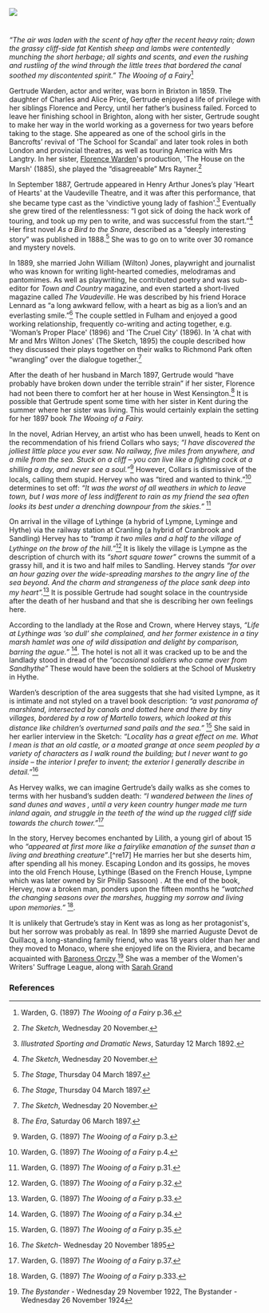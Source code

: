<a href="https://dev.visual-essays.app"><img src="https://dev-visual-essays.netlify.app/images/ve-button.png"></a>
<param ve-config title="Gertrude Warden (Gertrude Isabel Price) (1859-1925)" author="Michelle Crowther" layout="vtl" 
banner="/images/banners/19c.jpg">

<param ve-entity eid="Q1000312" aliases="Sandgate">
<param ve-entity eid="Q967166" aliases="Hythe">
<param ve-entity eid="Q2056118" aliases="Lympne">
<param ve-entity eid="Q1863660" aliases="Sandling">

#

_“The air was laden with the scent of hay after the recent heavy rain; down the grassy cliff-side fat Kentish sheep and lambs were contentedly munching the short herbage; all sights and scents, and even the rushing and rustling of the wind through the little trees that bordered the canal soothed my discontented spirit.”_ _The Wooing of a Fairy_[^ref1]
<param ve-image url="https://upload.wikimedia.org/wikipedia/commons/0/0b/LympneCastle1830.jpg" label=Lympne Castle, 1830" Attribution="Verne Equinox at English Wikipedia., Public domain, via Wikimedia Commons">
<param ve-image url="https://upload.wikimedia.org/wikipedia/commons/8/85/Lympne_Castle%2C_Kent_-_geograph.org.uk_-_730491.jpg" label="Lympne Castle, Kent" attribution="John Mavin">

Gertrude Warden, actor and writer, was born in Brixton in 1859. The daughter of Charles and Alice Price, Gertrude enjoyed a life of privilege with her siblings Florence and Percy, until her father’s business failed. Forced to leave her finishing school in Brighton, along with her sister, Gertrude sought to make her way in the world working as a governess for two years before taking to the stage. She appeared as one of the school girls in the Bancrofts’ revival of 'The School for Scandal' and later took roles in both London and provincial theatres, as well as touring America with Mrs Langtry. In her sister, [Florence Warden](/19c/19c-florence-warden-biography)'s production, 'The House on the Marsh' (1885), she played the “disagreeable” Mrs Rayner.[^ref2] 
<param ve-image url="https://upload.wikimedia.org/wikipedia/commons/0/0a/The_School_for_Scandal_%28BM_1868%2C0808.5776_2%29.jpg" label="The School for Scandal" attribution="British Museum, Public domain, via Wikimedia Commons">
<param ve-image url="https://upload.wikimedia.org/wikipedia/commons/1/19/Lillie_Langtry.jpg" label="Lillie Langtry" attribution="Bassano, Public domain, via Wikimedia Commons">

In September 1887, Gertrude appeared in Henry Arthur Jones’s play 'Heart of Hearts' at the Vaudeville Theatre, and it was after this performance, that she became type cast as the 'vindictive young lady of fashion'.[^ref3]    Eventually she grew tired of the relentlessness: “I got sick of doing the hack work of touring, and took up my pen to write, and was successful from the start.”[^ref4]  Her first novel _As a Bird to the Snare_, described as a “deeply interesting story” was published in 1888.[^ref5]  She was to go on to write over 30 romance and mystery novels.
<param ve-image url="https://upload.wikimedia.org/wikipedia/commons/2/2a/Vaudeville_Theatre_London.jpg" label="Vaudeville Theatre, London" attribution="Mrs Ellacott, CC BY-SA 3.0, via Wikimedia Commons">

In 1889, she married John William (Wilton) Jones, playwright and journalist who was known for writing light-hearted comedies, melodramas and pantomimes.  As well as playwriting, he contributed poetry and was sub-editor for _Town and Country_ magazine, and even started a short-lived magazine called _The Vaudeville_. He was described by his friend Horace Lennard as “a long awkward fellow, with a heart as big as a lion’s and an everlasting smile.”[^ref5]   The couple settled in Fulham and enjoyed a good working relationship, frequently co-writing and acting together, e.g. 'Woman’s Proper Place' (1896)  and 'The Cruel City' (1896).  In 'A chat with Mr and Mrs Wilton Jones' (The Sketch, 1895) the couple described how they discussed their plays together on their walks to Richmond Park often “wrangling” over the dialogue together.[^ref6]
<param ve-image url="https://upload.wikimedia.org/wikipedia/commons/1/19/G_Durand_Saturday_Night_at_the_Victoria_Theatre_BL.jpg" label="Saturday Night at the Victoria Theatre, wood-engraving, published in The Graphic, 26 October 1872" attribution="Godefroy Durand, Public domain, via Wikimedia Commons © The British Library Board">

After the death of her husband in March 1897, Gertrude would “have probably have broken down under the terrible strain” if her sister, Florence had not been there to comfort her at her house in West Kensington.[^ref7]  It is possible that Gertrude spent some time with her sister in Kent during the summer where her sister was living. This would certainly explain the setting for her 1897 book _The Wooing of a Fairy._ 
<param ve-image url="https://upload.wikimedia.org/wikipedia/commons/7/7e/Portret_van_Florence_Warden%2C_RP-F-2001-7-1358E-15.jpg" label="Florence Warden" attribution="Rijksmuseum, CC0, via Wikimedia Commons">

In the novel, Adrian Hervey, an artist who has been unwell, heads to Kent on the recommendation of his friend Collars who says; _“I have discovered the jolliest little place you ever saw. No railway, five miles from anywhere, and a mile from the sea. Stuck on a cliff – you can live like a fighting cock at a shilling a day, and never see a soul.”_[^ref8] However, Collars is dismissive of the locals, calling them stupid. Hervey who was “tired and wanted to think.”[^ref9] determines to set off: _“It was the worst of all weathers in which to leave town, but I was more of less indifferent to rain as my friend the sea often looks its best under a drenching downpour from the skies.”_ [^ref10]
<param ve-image url="https://upload.wikimedia.org/wikipedia/commons/6/69/Castle_Close%2C_Lympne_-_geograph.org.uk_-_1413598.jpg" label="Castle Close, Lympne" attribution="Chris Whippet">

On arrival in the village of Lythinge (a hybrid of Lympne, Lyminge and Hythe) via the railway station at Cranling (a hybrid of Cranbrook and Sandling) Hervey has to _“tramp it two miles and a half to the village of Lythinge on the brow of the hill.”_[^ref11] It is likely the village is Lympne as the description of church with its _“short square tower”_ crowns the summit of a grassy hill, and it is two and half miles to Sandling. Hervey stands _“for over an hour gazing over the wide-spreading marshes to the angry line of the sea beyond. And the charm and strangeness of the place sank deep into my heart”._[^ref12]  It is possible Gertrude had sought solace in the countryside after the death of her husband and that she is describing her own feelings here.
<param ve-image url="https://upload.wikimedia.org/wikipedia/commons/f/f0/St_Stephen%2C_Lympne%2C_Kent_-_geograph.org.uk_-_326052.jpg" label="St Stephen, Lympne, Kent" attribution="John Salmon">
<param ve-image url="https://upload.wikimedia.org/wikipedia/commons/3/34/Sandling_Junction_station_%28postcard%29.jpg" label="Sandling Junction Station, 1910s" attibution="Parsons Library, Hythe, Public domain, via Wikimedia Commons">

According to the landlady at the Rose and Crown, where Hervey stays, _“Life at Lythinge was ‘so dull’ she complained, and her former existence in a tiny marsh hamlet was one of wild dissipation and delight by comparison, barring the ague.”_ [^ref13].  The hotel is not all it was cracked up to be and the landlady stood in dread of the _“occasional soldiers who came over from Sandhythe”_ These would have been the soldiers at the School of Musketry in Hythe.
<param ve-image url="https://stor.artstor.org/stor/4ef7a1d3-e56d-464b-a53e-af0841504286" label="School of Musketry, Hythe">
<param ve-image url="https://stor.artstor.org/stor/99116851-20a9-4b76-8cb3-7ddce7a43d3b" label="Hythe Military Canal" attribution="Michelle Crowther">                         
                                                                                                                                                     
Warden’s description of the area suggests that she had visited Lympne, as it is intimate and not styled on a travel book description: _“a vast panorama of marshland, intersected by canals and dotted here and there by tiny villages, bordered by a row of Martello towers, which looked at this distance like children’s overturned sand pails and the sea.”_ [^ref14]  She said in her earlier interview in the Sketch: _“Locality has a great effect on me. What I mean is that an old castle, or a moated grange at once seem peopled by a variety of characters as I walk round the building; but I never want to go inside – the interior I prefer to invent; the exterior I generally describe in detail.”_[^ref15] 
<param ve-image url="https://upload.wikimedia.org/wikipedia/commons/0/06/Port_Lympne_%2837%29.JPG" label="Lympne" attribution="Serge Ottaviani, CC BY-SA 4.0, via Wikimedia Commons">
<param ve-image url="https://upload.wikimedia.org/wikipedia/commons/b/bc/Martello_Towers_14_and_15.jpg" label="Martello Towers near Hythe Ranges" attribution="Michael Coppins, CC BY-SA 4.0, via Wikimedia Commons">

As Hervey walks, we can imagine Gertrude’s daily walks as she comes to terms with her husband’s sudden death:
_“I wandered between the lines of sand dunes and waves , until a very keen country hunger made me turn inland again, and struggle in the teeth of the wind up the rugged cliff side towards the church tower.”_[^ref16] 
<param ve-image url="https://upload.wikimedia.org/wikipedia/commons/8/88/St_Stephen%2C_Lympne_2.JPG" label="St Stepehn's Church, Lympne" attribution="Poliphilo, CC0, via Wikimedia Commons">

In the story, Hervey becomes enchanted by Lilith, a young girl of about 15 who _“appeared at first more like a fairylike emanation of the sunset than a living and breathing creature”_.[^re17] He marries her but she deserts him, after spending all his money. Escaping London and its gossips, he moves into the old French House, Lythinge (Based on the French House, Lympne which was later owned by Sir Philip Sassoon) .  At the end of the book, Hervey, now a broken man, ponders upon the fifteen months he _“watched the changing seasons over the marshes, hugging my sorrow and living upon memories.”_ [^ref18]. 
<param ve-image url="https://stor.artstor.org/stor/e0d0f20a-3c3f-48db-ba79-f8fc85a1d38e" label="Illustration on the front cover of The Wooing of a Fairy" attribution="British library, public domain">

It is unlikely that Gertrude’s stay in Kent was as long as her protagonist's, but her sorrow was probably as real. In 1899 she married Auguste Devot de Quillacq, a long-standing family friend, who was 18 years older than her and they moved to Monaco, where she enjoyed life on the Riviera, and became acquainted with [Baroness Orczy](/20c/20c-orczy-biography).[^ref19] She was a member of the Women's Writers' Suffrage League, along with [Sarah Grand](/19c/19c-grand-biography)
<param ve-image url="https://upload.wikimedia.org/wikipedia/commons/8/81/Baroness_Emma_Orczy_%28Bassano%29.jpg" label="Baroness Orczy" attribution="Bassano Ltd, Public domain, via Wikimedia Commons">

### References

[^ref1]: Warden, G. (1897) _The Wooing of a Fairy_ p.36.   
[^ref2]: _The Sketch_, Wednesday 20 November.   
[^ref3]: _Illustrated Sporting and Dramatic News_, Saturday 12 March 1892.   
[^ref4]: _The Sketch_, Wednesday 20 November.   
[^ref5]: _The Stage_, Thursday 04 March 1897.   
[^ref6]: _The Sketch_, Wednesday 20 November.   
[^ref7]: _The Era_, Saturday 06 March 1897.   
[^ref8]: Warden, G. (1897) _The Wooing of a Fairy_ p.3.   
[^ref9]: Warden, G. (1897) _The Wooing of a Fairy_ p.4.   
[^ref10]: Warden, G. (1897) _The Wooing of a Fairy_ p.31.   
[^ref11]: Warden, G. (1897) _The Wooing of a Fairy_ p.32.   
[^ref12]: Warden, G. (1897) _The Wooing of a Fairy_ p.33.   
[^ref13]: Warden, G. (1897) _The Wooing of a Fairy_ p.34.   
[^ref14]: Warden, G. (1897) _The Wooing of a Fairy_ p.35.   
[^ref15]:  _The Sketch_- Wednesday 20 November 1895
[^ref16]: Warden, G. (1897) _The Wooing of a Fairy_ p.37.   
[^ref17]: Warden, G. (1897) _The Wooing of a Fairy_ p.38.   
[^ref18]: Warden, G. (1897) _The Wooing of a Fairy_ p.333.   
[^ref19]: _The Bystander_ - Wednesday 29 November 1922, The Bystander - Wednesday 26 November 1924
